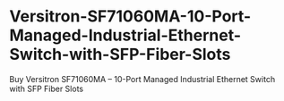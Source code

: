 # Versitron-SF71060MA-10-Port-Managed-Industrial-Ethernet-Switch-with-SFP-Fiber-Slots
Buy Versitron SF71060MA – 10-Port Managed Industrial Ethernet Switch with SFP Fiber Slots
